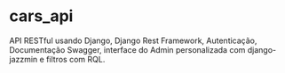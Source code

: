 # cars_api
API RESTful usando Django, Django Rest Framework, Autenticação, Documentação Swagger, interface do Admin personalizada com django-jazzmin e filtros com RQL.
